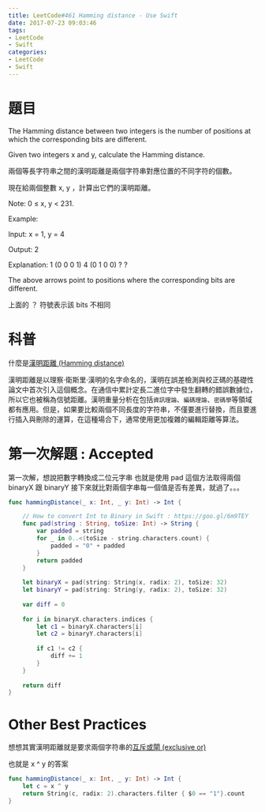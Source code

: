 ```yaml
---
title: LeetCode#461 Hamming distance - Use Swift
date: 2017-07-23 09:03:46
tags:
- LeetCode
- Swift
categories: 
- LeetCode
- Swift
---
```



# 題目
The Hamming distance between two integers is the number of positions at which the corresponding bits are different.
 
Given two integers x and y, calculate the Hamming distance.
 

兩個等長字符串之間的漢明距離是兩個字符串對應位置的不同字符的個數。
 
現在給兩個整數 x, y ，計算出它們的漢明距離。

Note:
 0 ≤ x, y < 231.
 
 
Example:
 
 Input: x = 1, y = 4
 
 Output: 2
 
 Explanation:
 1   (0 0 0 1)
 4   (0 1 0 0)
        ?   ?
 
 The above arrows point to positions where the corresponding bits are different.
 
 上面的 ？ 符號表示該 bits 不相同


# 科普
什麼是[漢明距離 (Hamming distance)](https://goo.gl/n4Cc69)

漢明距離是以理察·衛斯里·漢明的名字命名的，漢明在誤差檢測與校正碼的基礎性論文中首次引入這個概念。在通信中累計定長二進位字中發生翻轉的錯誤數據位，所以它也被稱為信號距離。漢明重量分析在包括`資訊理論`、`編碼理論`、`密碼學`等領域都有應用。但是，如果要比較兩個不同長度的字符串，不僅要進行替換，而且要進行插入與刪除的運算，在這種場合下，通常使用更加複雜的編輯距離等算法。


# 第一次解題 : Accepted

第一次解，想說把數字轉換成二位元字串
也就是使用 pad 這個方法取得兩個 binaryX 跟 binaryY
接下來就比對兩個字串每一個值是否有差異，就過了。。。

``` swift
func hammingDistance(_ x: Int, _ y: Int) -> Int {

    // How to convert Int to Binary in Swift : https://goo.gl/6m9TEY
    func pad(string : String, toSize: Int) -> String {
        var padded = string
        for _ in 0..<(toSize - string.characters.count) {
            padded = "0" + padded
        }
        return padded
    }
    
    let binaryX = pad(string: String(x, radix: 2), toSize: 32)
    let binaryY = pad(string: String(y, radix: 2), toSize: 32)
    
    var diff = 0
    
    for i in binaryX.characters.indices {
        let c1 = binaryX.characters[i]
        let c2 = binaryY.characters[i]
        
        if c1 != c2 {
            diff += 1
        }
    }
    
    return diff
}
```

# Other Best Practices
想想其實漢明距離就是要求兩個字符串的[互斥或閘 (exclusive or)](https://zh.wikipedia.org/wiki/%E9%80%BB%E8%BE%91%E5%BC%82%E6%88%96) 

也就是 x ^ y 的答案

``` swift
func hammingDistance(_ x: Int, _ y: Int) -> Int {
    let c = x ^ y
    return String(c, radix: 2).characters.filter { $0 == "1"}.count
}
```





